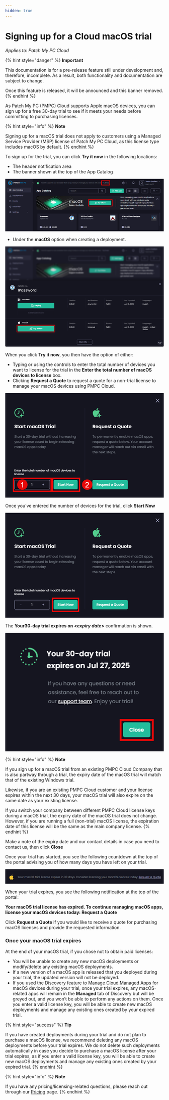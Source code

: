 ```yaml
---
hidden: true
---
```


# Signing up for a Cloud macOS trial

_Applies to: Patch My PC Cloud_

{% hint style="danger" %}
**Important**

This documentation is for a pre-release feature still under development and, therefore, incomplete. As a result, both functionality and documentation are subject to change.

Once this feature is released, it will be announced and this banner removed.
{% endhint %}

As Patch My PC (PMPC) Cloud supports Apple macOS devices, you can sign up for a free 30-day trial to see if it meets your needs before committing to purchasing licenses.

{% hint style="info" %}
**Note**

Signing up for a macOS trial does not apply to customers using a Managed Service Provider (MSP) license of Patch My PC Cloud, as this license type includes macOS by default.
{% endhint %}

To sign up for the trial, you can click **Try it now** in the following locations:

* The header notification area
* The banner shown at the top of the App Catalog

![Clicking “Try it now” to start the macOS free trial](/_images/image-(21).png "Clicking “Try it now” to start the macOS free trial")

* Under the **macOS** option when creating a deployment.

![Clicking “Try it now” when deploying an app supported by macOS](/_images/image-(22).png "Clicking “Try it now” when deploying an app supported by macOS")

When you click **Try it now**, you then have the option of either:

* Typing or using the controls to enter the total number of devices you want to license for the trial in the **Enter the total number of macOS devices to license** box.
* Clicking **Request a Quote** to request a quote for a non-trial license to manage your macOS devices using PMPC Cloud.

![Trial options screen](/_images/image-(23).png "Trial options screen")

Once you’ve entered the number of devices for the trial, click **Start Now**

![Clicking “Start Now”](/_images/image-(24).png "Clicking “Start Now”")

The **Your30-day trial expires on <**_**expiry date**_**>** confirmation is shown.

![The trial expiry confirmation](/_images/image-(27).png "The trial expiry confirmation")

{% hint style="info" %}
**Note**

If you sign up for a macOS trial from an existing PMPC Cloud Company that is also partway through a trial, the expiry date of the macOS trial will match that of the existing Windows trial.

Likewise, if you are an existing PMPC Cloud customer and your license expires within the next 30 days, your macOS trial will also expire on the same date as your existing license.

If you switch your company between different PMPC Cloud license keys during a macOS trial, the expiry date of the macOS trial does not change. However, if you are running a full (non-trial) macOS license, the expiration date of this license will be the same as the main company license.
{% endhint %}

Make a note of the expiry date and our contact details in case you need to contact us, then click **Close**

Once your trial has started, you see the following countdown at the top of the portal advising you of how many days you have left on your trial.

![Trial countdown](/_images/image-(28).png "Trial countdown")

When your trial expires, you see the following notification at the top of the portal:

**Your macOS trial license has expired. To continue managing macOS apps, license your macOS devices today: Request a Quote**

Click **Request a Quote** if you would like to receive a quote for purchasing macOS licenses and provide the requested information.

### Once your macOS trial expires

At the end of your macOS trial, if you chose not to obtain paid licenses:

* You will be unable to create any new macOS deployments or modify/delete any existing macOS deployments.
* If a new version of a macOS app is released that you deployed during your trial, the updated version will not be deployed.
* If you used the Discovery feature to [Manage Cloud Managed Apps](../discovery-in-cloud/manage-cloud-managed-apps.md) for macOS devices during your trial, once your trial expires, any macOS-related apps will remain in the **Managed** tab of Discovery but will be greyed out, and you won’t be able to perform any actions on them. Once you enter a valid license key, you will be able to create new macOS deployments and manage any existing ones created by your expired trial.

{% hint style="success" %}
**Tip**

If you have created deployments during your trial and do not plan to purchase a macOS license, we recommend deleting any macOS deployments before your trial expires. We do not delete such deployments automatically in case you decide to purchase a macOS license after your trial expires, as if you enter a valid license key, you will be able to create new macOS deployments and manage any existing ones created by your expired trial.
{% endhint %}

{% hint style="info" %}
**Note**

If you have any pricing/licensing-related questions, please reach out through our [Pricing](https://patchmypc.com/pricing/) page.
{% endhint %}